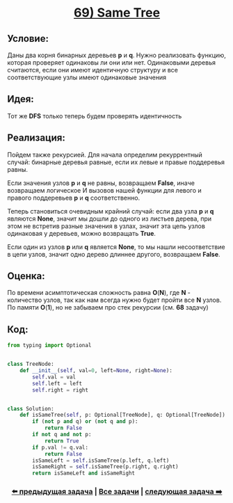 <div align='center'>
<h1><a href='https://leetcode.com/problems/same-tree/description/'><strong>69) Same Tree</strong></a></h1>
</div>

## **Условие:**

Даны два корня бинарных деревьев **p** и **q**. Нужно реализовать функцию, которая проверяет одинаковы ли они или нет. Одинаковыми деревья считаются, если они имеют идентичную структуру и все соответствующие узлы имеют одинаковые значения

## **Идея:**

Тот же **DFS** только теперь будем проверять идентичность

## **Реализация:**

Пойдем также рекурсией. Для начала определим рекуррентный случай: бинарные деревья равные, если их левые и правые поддеревья равны.

Если значения узлов **p** и **q** не равны, возвращаем **False**, иначе возвращаем логическое И вызовов нашей функции для левого и правого поддеревьев **p** и **q** соответственно.

Теперь становиться очевидным крайний случай: если два узла **p** и **q** являются **None**, значит мы дошли до одного из листьев дерева, при этом не встретив разные значения в узлах, значит эта цепь узлов одинаковая у деревьев, можно возвращать **True**.

Если один из узлов **p** или **q** является **None**, то мы нашли несоответствие в цепи узлов, значит одно дерево длиннее другого, возвращаем **False**.



## **Оценка:**

По времени асимптотическая сложность равна **O**(**N**), где **N** - количество узлов, так как нам всегда нужно будет пройти все **N** узлов. По памяти **O**(**1**), но не забываем про стек рекурсии (см. **68** задачу)



## Код:
```python
from typing import Optional


class TreeNode:
    def __init__(self, val=0, left=None, right=None):
        self.val = val
        self.left = left
        self.right = right


class Solution:
    def isSameTree(self, p: Optional[TreeNode], q: Optional[TreeNode]) -> bool:
        if (not p and q) or (not q and p):
            return False
        if not q and not p:
            return True
        if p.val != q.val:
            return False
        isSameLeft = self.isSameTree(p.left, q.left)
        isSameRight = self.isSameTree(p.right, q.right)
        return isSameLeft and isSameRight

```

<div align='center'><h3><a href='https://github.com/TAskMAster339/PythonAlgorithms/tree/main/68.Maximum%20Depth%20of%20Binary%20Tree'>⬅️ предыдущая задача</a>&nbsp;|&nbsp;<a href='https://github.com/TAskMAster339/PythonAlgorithms/tree/main/README.md'>Все задачи</a>&nbsp;|&nbsp;<a href='https://github.com/TAskMAster339/PythonAlgorithms/tree/main/70.Invert%20Binary%20Tree'>следующая задача ➡️</a></h3></div>